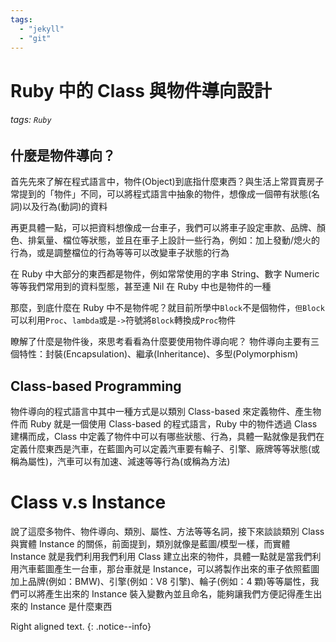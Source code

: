 ```yaml
---
tags:
  - "jekyll"
  - "git"
---
```


# Ruby 中的 Class 與物件導向設計

###### tags: `Ruby`

## 什麼是物件導向？

首先先來了解在程式語言中，物件(Object)到底指什麼東西？與生活上常買賣房子常提到的「物件」不同，可以將程式語言中抽象的物件，想像成一個帶有狀態(名詞)以及行為(動詞)的資料

再更具體一點，可以把資料想像成一台車子，我們可以將車子設定車款、品牌、顏色、排氣量、檔位等狀態，並且在車子上設計一些行為，例如：加上發動/熄火的行為，或是調整檔位的行為等等可以改變車子狀態的行為

在 Ruby 中大部分的東西都是物件，例如常常使用的字串 String、數字 Numeric 等等我們常用到的資料型態，甚至連 Nil 在 Ruby 中也是物件的一種

那麼，到底什麼在 Ruby 中不是物件呢？就目前所學中`Block`不是個物件，`但Block`可以利用`Proc`、`lambda`或是`->`符號將`Block`轉換成`Proc`物件

瞭解了什麼是物件後，來思考看看為什麼要使用物件導向呢？
物件導向主要有三個特性：封裝(Encapsulation)、繼承(Inheritance)、多型(Polymorphism)

## Class-based Programming

物件導向的程式語言中其中一種方式是以類別 Class-based 來定義物件、產生物件而 Ruby 就是一個使用 Class-based 的程式語言，Ruby 中的物件透過 Class 建構而成，Class 中定義了物件中可以有哪些狀態、行為，具體一點就像是我們在定義什麼東西是汽車，在藍圖內可以定義汽車要有輪子、引擎、廠牌等等狀態(或稱為屬性)，汽車可以有加速、減速等等行為(或稱為方法)

# Class v.s Instance

說了這麼多物件、物件導向、類別、屬性、方法等等名詞，接下來談談類別 Class 與實體 Instance 的關係，前面提到，類別就像是藍圖/模型一樣，而實體 Instance 就是我們利用我們利用 Class 建立出來的物件，具體一點就是當我們利用汽車藍圖產生一台車，那台車就是 Instance，可以將製作出來的車子依照藍圖加上品牌(例如：BMW)、引擎(例如：V8 引擎)、輪子(例如：4 顆)等等屬性，我們可以將產生出來的 Instance 裝入變數內並且命名，能夠讓我們方便記得產生出來的 Instance 是什麼東西

Right aligned text.
{: .notice--info}
